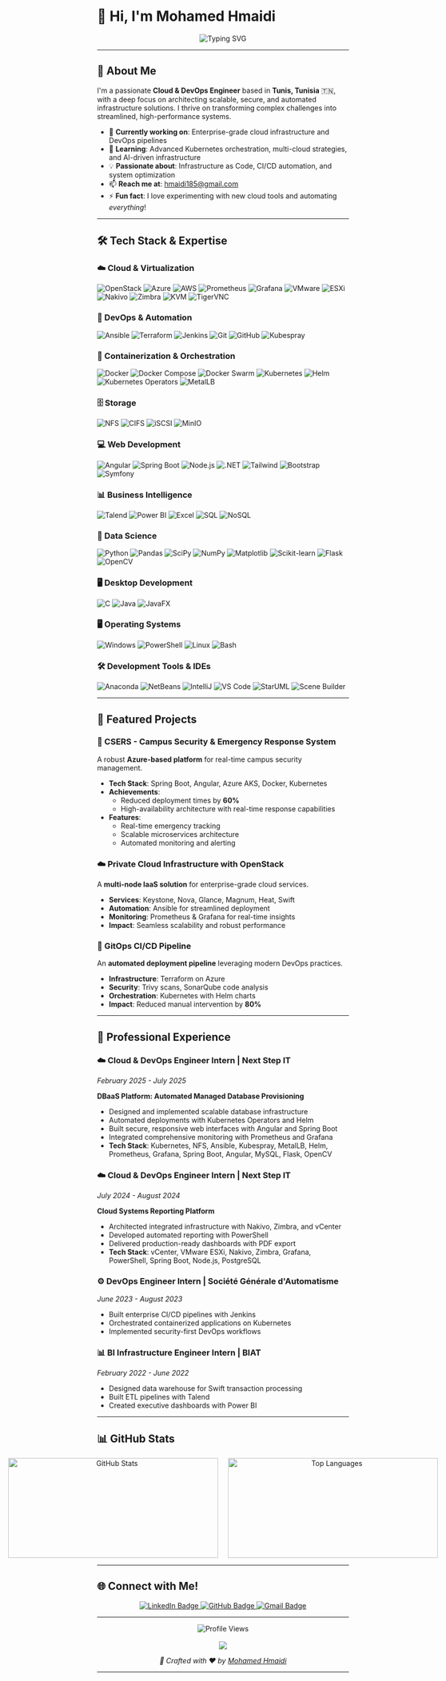 # 👋 Hi, I'm Mohamed Hmaidi

<div align="center">
  <img src="https://readme-typing-svg.herokuapp.com?font=JetBrains+Mono&size=20&pause=1000&color=00C4B4¢er=true&vCenter=true&width=500&lines=Cloud+%26+DevOps+Engineer;IT+Infrastructure+Architect;Automation+%26+Scalability+Specialist;Building+the+Future+of+Cloud" alt="Typing SVG" />
</div>

---

## 🌟 About Me

I'm a passionate **Cloud & DevOps Engineer** based in **Tunis, Tunisia** 🇹🇳, with a deep focus on architecting scalable, secure, and automated infrastructure solutions. I thrive on transforming complex challenges into streamlined, high-performance systems.

- 🔭 **Currently working on**: Enterprise-grade cloud infrastructure and DevOps pipelines
- 🌱 **Learning**: Advanced Kubernetes orchestration, multi-cloud strategies, and AI-driven infrastructure
- 💡 **Passionate about**: Infrastructure as Code, CI/CD automation, and system optimization
- 📫 **Reach me at**: [hmaidi185@gmail.com](mailto:hmaidi185@gmail.com)
- ⚡ **Fun fact**: I love experimenting with new cloud tools and automating *everything*!
---

## 🛠️ Tech Stack & Expertise

### ☁️ Cloud & Virtualization
<p align="left">
  <img src="https://img.shields.io/badge/OpenStack-ED1944?style=for-the-badge&logo=openstack&logoColor=white" alt="OpenStack"/>
  <img src="https://img.shields.io/badge/Microsoft%20Azure-0078D4?style=for-the-badge&logo=microsoft-azure&logoColor=white" alt="Azure"/>
  <img src="https://img.shields.io/badge/Amazon%20AWS-232F3E?style=for-the-badge&logo=amazon-aws&logoColor=white" alt="AWS"/>
  <img src="https://img.shields.io/badge/Prometheus-E6522C?style=for-the-badge&logo=prometheus&logoColor=white" alt="Prometheus"/>
  <img src="https://img.shields.io/badge/Grafana-F46800?style=for-the-badge&logo=grafana&logoColor=white" alt="Grafana"/>
  <img src="https://img.shields.io/badge/VMware-607078?style=for-the-badge&logo=vmware&logoColor=white" alt="VMware"/>
  <img src="https://img.shields.io/badge/ESXi-607078?style=for-the-badge&logo=vmware&logoColor=white" alt="ESXi"/>
  <img src="https://img.shields.io/badge/Nakivo-0066CC?style=for-the-badge" alt="Nakivo"/>
  <img src="https://img.shields.io/badge/Zimbra-CC0000?style=for-the-badge" alt="Zimbra"/>
  <img src="https://img.shields.io/badge/KVM-CC0000?style=for-the-badge&logo=linux&logoColor=white" alt="KVM"/>
  <img src="https://img.shields.io/badge/TigerVNC-FF6600?style=for-the-badge" alt="TigerVNC"/>
</p>

### 🔄 DevOps & Automation
<p align="left">
  <img src="https://img.shields.io/badge/Ansible-EE0000?style=for-the-badge&logo=ansible&logoColor=white" alt="Ansible"/>
  <img src="https://img.shields.io/badge/Terraform-623CE4?style=for-the-badge&logo=terraform&logoColor=white" alt="Terraform"/>
  <img src="https://img.shields.io/badge/Jenkins-D24939?style=for-the-badge&logo=jenkins&logoColor=white" alt="Jenkins"/>
  <img src="https://img.shields.io/badge/Git-F05032?style=for-the-badge&logo=git&logoColor=white" alt="Git"/>
  <img src="https://img.shields.io/badge/GitHub-181717?style=for-the-badge&logo=github&logoColor=white" alt="GitHub"/>
  <img src="https://img.shields.io/badge/Kubespray-326CE5?style=for-the-badge&logo=kubernetes&logoColor=white" alt="Kubespray"/>
</p>

### 🐳 Containerization & Orchestration
<p align="left">
  <img src="https://img.shields.io/badge/Docker-2496ED?style=for-the-badge&logo=docker&logoColor=white" alt="Docker"/>
  <img src="https://img.shields.io/badge/Docker%20Compose-2496ED?style=for-the-badge&logo=docker&logoColor=white" alt="Docker Compose"/>
  <img src="https://img.shields.io/badge/Docker%20Swarm-2496ED?style=for-the-badge&logo=docker&logoColor=white" alt="Docker Swarm"/>
  <img src="https://img.shields.io/badge/Kubernetes-326CE5?style=for-the-badge&logo=kubernetes&logoColor=white" alt="Kubernetes"/>
  <img src="https://img.shields.io/badge/Helm-0F1689?style=for-the-badge&logo=helm&logoColor=white" alt="Helm"/>
  <img src="https://img.shields.io/badge/K8s%20Operators-326CE5?style=for-the-badge&logo=kubernetes&logoColor=white" alt="Kubernetes Operators"/>
  <img src="https://img.shields.io/badge/MetalLB-326CE5?style=for-the-badge&logo=kubernetes&logoColor=white" alt="MetalLB"/>
</p>

### 🗄️ Storage
<p align="left">
  <img src="https://img.shields.io/badge/NFS-FF6B35?style=for-the-badge&logo=files&logoColor=white" alt="NFS"/>
  <img src="https://img.shields.io/badge/CIFS-00599C?style=for-the-badge" alt="CIFS"/>
  <img src="https://img.shields.io/badge/iSCSI-6E44FF?style=for-the-badge&logo=server&logoColor=white" alt="iSCSI"/>
  <img src="https://img.shields.io/badge/MinIO-FE0D58?style=for-the-badge&logo=minio&logoColor=white" alt="MinIO"/>
</p>

### 💻 Web Development
<p align="left">
  <img src="https://img.shields.io/badge/Angular-DD0031?style=for-the-badge&logo=angular&logoColor=white" alt="Angular"/>
  <img src="https://img.shields.io/badge/Spring%20Boot-6DB33F?style=for-the-badge&logo=spring-boot&logoColor=white" alt="Spring Boot"/>
  <img src="https://img.shields.io/badge/Node.js-339933?style=for-the-badge&logo=node.js&logoColor=white" alt="Node.js"/>
  <img src="https://img.shields.io/badge/.NET-512BD4?style=for-the-badge&logo=dotnet&logoColor=white" alt=".NET"/>
  <img src="https://img.shields.io/badge/Tailwind%20CSS-06B6D4?style=for-the-badge&logo=tailwind-css&logoColor=white" alt="Tailwind"/>
  <img src="https://img.shields.io/badge/Bootstrap-563D7C?style=for-the-badge&logo=bootstrap&logoColor=white" alt="Bootstrap"/>
  <img src="https://img.shields.io/badge/Symfony-000000?style=for-the-badge&logo=symfony&logoColor=white" alt="Symfony"/>
</p>

### 📊 Business Intelligence
<p align="left">
  <img src="https://img.shields.io/badge/Talend-FF6D70?style=for-the-badge&logo=talend&logoColor=white" alt="Talend"/>
  <img src="https://img.shields.io/badge/Power%20BI-F2C811?style=for-the-badge&logo=power-bi&logoColor=black" alt="Power BI"/>
  <img src="https://img.shields.io/badge/Microsoft%20Excel-217346?style=for-the-badge&logo=microsoft-excel&logoColor=white" alt="Excel"/>
  <img src="https://img.shields.io/badge/SQL-4479A1?style=for-the-badge&logo=postgresql&logoColor=white" alt="SQL"/>
  <img src="https://img.shields.io/badge/NoSQL-02303A?style=for-the-badge&logo=mongodb&logoColor=white" alt="NoSQL"/>
</p>

### 🧪 Data Science
<p align="left">
  <img src="https://img.shields.io/badge/Python-3776AB?style=for-the-badge&logo=python&logoColor=white" alt="Python"/>
  <img src="https://img.shields.io/badge/Pandas-150458?style=for-the-badge&logo=pandas&logoColor=white" alt="Pandas"/>
  <img src="https://img.shields.io/badge/SciPy-8CAAE6?style=for-the-badge&logo=scipy&logoColor=white" alt="SciPy"/>
  <img src="https://img.shields.io/badge/NumPy-013243?style=for-the-badge&logo=numpy&logoColor=white" alt="NumPy"/>
  <img src="https://img.shields.io/badge/Matplotlib-11557C?style=for-the-badge&logo=python&logoColor=white" alt="Matplotlib"/>
  <img src="https://img.shields.io/badge/scikit_learn-F7931E?style=for-the-badge&logo=scikit-learn&logoColor=white" alt="Scikit-learn"/>
  <img src="https://img.shields.io/badge/Flask-000000?style=for-the-badge&logo=flask&logoColor=white" alt="Flask"/>
  <img src="https://img.shields.io/badge/OpenCV-5C3EE8?style=for-the-badge&logo=opencv&logoColor=white" alt="OpenCV"/>
</p>

### 🖥️ Desktop Development
<p align="left">
  <img src="https://img.shields.io/badge/C-00599C?style=for-the-badge&logo=c&logoColor=white" alt="C"/>
  <img src="https://img.shields.io/badge/Java-ED8B00?style=for-the-badge&logo=openjdk&logoColor=white" alt="Java"/>
  <img src="https://img.shields.io/badge/JavaFX-ED8B00?style=for-the-badge&logo=openjdk&logoColor=white" alt="JavaFX"/>
</p>

### 🖥️ Operating Systems
<p align="left">
  <img src="https://img.shields.io/badge/Windows-0078D6?style=for-the-badge&logo=windows&logoColor=white" alt="Windows"/>
  <img src="https://img.shields.io/badge/PowerShell-5391FE?style=for-the-badge&logo=powershell&logoColor=white" alt="PowerShell"/>
  <img src="https://img.shields.io/badge/Linux-FCC624?style=for-the-badge&logo=linux&logoColor=black" alt="Linux"/>
  <img src="https://img.shields.io/badge/GNU%20Bash-4EAA25?style=for-the-badge&logo=gnu-bash&logoColor=white" alt="Bash"/>
</p>

### 🛠️ Development Tools & IDEs
<p align="left">
  <img src="https://img.shields.io/badge/Anaconda-44A833?style=for-the-badge&logo=anaconda&logoColor=white" alt="Anaconda"/>
  <img src="https://img.shields.io/badge/NetBeans-1B6AC6?style=for-the-badge&logo=apache-netbeans-ide&logoColor=white" alt="NetBeans"/>
  <img src="https://img.shields.io/badge/IntelliJ%20IDEA-000000?style=for-the-badge&logo=intellij-idea&logoColor=white" alt="IntelliJ"/>
  <img src="https://img.shields.io/badge/VS%20Code-007ACC?style=for-the-badge&logo=visual-studio-code&logoColor=white" alt="VS Code"/>
  <img src="https://img.shields.io/badge/StarUML-FF6B6B?style=for-the-badge" alt="StarUML"/>
  <img src="https://img.shields.io/badge/Scene%20Builder-FF6B35?style=for-the-badge" alt="Scene Builder"/>
</p>

---

## 🎯 Featured Projects

### 🏢 CSERS - Campus Security & Emergency Response System
A robust **Azure-based platform** for real-time campus security management.
- **Tech Stack**: Spring Boot, Angular, Azure AKS, Docker, Kubernetes
- **Achievements**:
  - Reduced deployment times by **60%**
  - High-availability architecture with real-time response capabilities
- **Features**:
  - Real-time emergency tracking
  - Scalable microservices architecture
  - Automated monitoring and alerting

### ☁️ Private Cloud Infrastructure with OpenStack
A **multi-node IaaS solution** for enterprise-grade cloud services.
- **Services**: Keystone, Nova, Glance, Magnum, Heat, Swift
- **Automation**: Ansible for streamlined deployment
- **Monitoring**: Prometheus & Grafana for real-time insights
- **Impact**: Seamless scalability and robust performance

### 🔄 GitOps CI/CD Pipeline
An **automated deployment pipeline** leveraging modern DevOps practices.
- **Infrastructure**: Terraform on Azure
- **Security**: Trivy scans, SonarQube code analysis
- **Orchestration**: Kubernetes with Helm charts
- **Impact**: Reduced manual intervention by **80%**

---

## 💼 Professional Experience

### ☁️ Cloud & DevOps Engineer Intern | Next Step IT
*February 2025 - July 2025*

**DBaaS Platform: Automated Managed Database Provisioning**
- Designed and implemented scalable database infrastructure
- Automated deployments with Kubernetes Operators and Helm
- Built secure, responsive web interfaces with Angular and Spring Boot
- Integrated comprehensive monitoring with Prometheus and Grafana
- **Tech Stack**: Kubernetes, NFS, Ansible, Kubespray, MetalLB, Helm, Prometheus, Grafana, Spring Boot, Angular, MySQL, Flask, OpenCV

### ☁️ Cloud & DevOps Engineer Intern | Next Step IT
*July 2024 - August 2024*

**Cloud Systems Reporting Platform**
- Architected integrated infrastructure with Nakivo, Zimbra, and vCenter
- Developed automated reporting with PowerShell
- Delivered production-ready dashboards with PDF export
- **Tech Stack**: vCenter, VMware ESXi, Nakivo, Zimbra, Grafana, PowerShell, Spring Boot, Node.js, PostgreSQL

### ⚙️ DevOps Engineer Intern | Société Générale d'Automatisme
*June 2023 - August 2023*

- Built enterprise CI/CD pipelines with Jenkins
- Orchestrated containerized applications on Kubernetes
- Implemented security-first DevOps workflows

### 📊 BI Infrastructure Engineer Intern | BIAT
*February 2022 - June 2022*

- Designed data warehouse for Swift transaction processing
- Built ETL pipelines with Talend
- Created executive dashboards with Power BI
---

## 📊 GitHub Stats

<div align="center" style="display: flex; justify-content: center; gap: 20px;">
  <img src="https://github-readme-stats.vercel.app/api?username=MohamedHmaidi&show_icons=true&theme=radical&hide_border=true&border_radius=10" width="420" height="200" alt="GitHub Stats" />
  <img src="https://github-readme-stats.vercel.app/api/top-langs/?username=MohamedHmaidi&layout=compact&theme=radical&hide_border=true&border_radius=10" width="420" height="200" alt="Top Languages" />
</div>

---

## 🌐 Connect with Me!

<p align="center">
  <a href="https://www.linkedin.com/in/mohamed-hmaidi-b3b1741b2/" target="_blank">
    <img src="https://img.shields.io/badge/LinkedIn-blue?style=for-the-badge&logo=linkedin&logoColor=white&labelColor=0A66C2" alt="LinkedIn Badge" />
  </a>
  <a href="https://github.com/MohamedHmaidi" target="_blank">
    <img src="https://img.shields.io/badge/GitHub-black?style=for-the-badge&logo=github&logoColor=white" alt="GitHub Badge" />
  </a>
  <a href="mailto:hmaidi185@gmail.com" target="_blank">
    <img src="https://img.shields.io/badge/Gmail-red?style=for-the-badge&logo=gmail&logoColor=white&labelColor=EA4335" alt="Gmail Badge" />
  </a>
</p>

---


<div align="center">
  <img src="https://komarev.com/ghpvc/?username=MohamedHmaidi&label=Profile%20Views&color=0abde3&style=flat-square" alt="Profile Views" />
</div>

<br/>

<div align="center">
  <img src="https://capsule-render.vercel.app/api?type=waving&color=gradient&height=100&section=footer"/>
  <p><i>🌟 Crafted with ❤️ by <a href="https://github.com/MohamedHmaidi">Mohamed Hmaidi</a></i></p>
</div>

---

